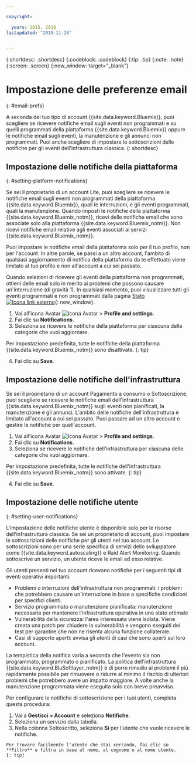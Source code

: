 ```yaml
---

copyright:

  years: 2015, 2018
lastupdated: "2018-11-28"


---
```


{:shortdesc: .shortdesc}
{:codeblock: .codeblock}
{:tip: .tip}
{:note: .note}
{:screen: .screen}
{:new_window: target="_blank"}


# Impostazione delle preferenze email
{: #email-prefs}

A seconda del tuo tipo di account {{site.data.keyword.Bluemix}}, puoi scegliere se ricevere notifiche email sugli eventi non programmati e su quelli programmati della piattaforma {{site.data.keyword.Bluemix}} oppure le notifiche email sugli eventi, la manutenzione e gli annunci non programmati. Puoi anche scegliere di impostare le sottoscrizioni delle notifiche per gli eventi dell'infrastruttura classica.
{: shortdesc}

## Impostazione delle notifiche della piattaforma
{: #setting-platform-notifications}

Se sei il proprietario di un account Lite, puoi scegliere se ricevere le notifiche email sugli eventi non programmati della piattaforma {{site.data.keyword.Bluemix}}, quali le interruzioni, e gli eventi programmati, quali la manutenzione. Quando imposti le notifiche della piattaforma {{site.data.keyword.Bluemix_notm}}, ricevi delle notifiche email che sono associate solo alla piattaforma {{site.data.keyword.Bluemix_notm}}. Non ricevi notifiche email relative agli eventi associati ai servizi {{site.data.keyword.Bluemix_notm}}.

Puoi impostare le notifiche email della piattaforma solo per il tuo profilo, non per l'account. In altre parole, se passi a un altro account, l'ambito di qualsiasi aggiornamento di notifica della piattaforma da te effettuato viene limitato al tuo profilo e non all'account a cui sei passato.

Quando selezioni di ricevere gli eventi della piattaforma non programmati, ottieni delle email solo in merito ai problemi che possono causare un'interruzione (di gravità 1). In qualsiasi momento, puoi visualizzare tutti gli eventi programmati e non programmati dalla pagina [Stato ![Icona link esterno](../icons/launch-glyph.svg "Icona link esterno")](https://cloud.ibm.com/status){: new_window}.

1. Vai all'icona Avatar ![Icona Avatar](../icons/i-avatar-icon.svg) &gt; **Profile and settings**.
2. Fai clic su **Notifications**.
3. Seleziona se ricevere le notifiche della piattaforma per ciascuna delle categorie che vuoi aggiornare.

  Per impostazione predefinita, tutte le notifiche della piattaforma {{site.data.keyword.Bluemix_notm}} sono disattivate.
  {: tip}

4. Fai clic su **Save**.

## Impostazione delle notifiche dell'infrastruttura

Se sei il proprietario di un account Pagamento a consumo o Sottoscrizione, puoi scegliere se ricevere le notifiche email dell'infrastruttura {{site.data.keyword.Bluemix_notm}} sugli eventi non pianificati, la manutenzione e gli annunci. L'ambito delle notifiche dell'infrastruttura è limitato all'account a cui sei passato. Puoi passare ad un altro account e gestire le notifiche per quell'account.

1. Vai all'icona Avatar ![Icona Avatar](../icons/i-avatar-icon.svg) &gt; **Profile and settings**.
2. Fai clic su **Notifications**.
3. Seleziona se ricevere le notifiche dell'infrastruttura per ciascuna delle categorie che vuoi aggiornare.

  Per impostazione predefinita, tutte le notifiche dell'infrastruttura {{site.data.keyword.Bluemix_notm}} sono attivate.
  {: tip}

4. Fai clic su **Save**.

## Impostazione delle notifiche utente
{: #setting-user-notifications}

L'impostazione delle notifiche utente è disponibile solo per le risorse dell'infrastruttura classica. Se sei un proprietario di account, puoi impostare le sottoscrizioni delle notifiche per gli utenti nel tuo account. Le sottoscrizioni sono per una serie specifica di servizi dello sviluppatore come {{site.data.keyword.autoscaling}} e Raid Alert Monitoring. Quando sottoscrive un servizio, un utente riceve le email ad esso relative.  

Gli utenti presenti nel tuo account ricevono notifiche per i seguenti tipi di eventi operativi importanti:

  * Problemi o interruzioni dell'infrastruttura non programmati: i problemi che potrebbero causare un'interruzione in base a specifiche condizioni per specifici clienti.
  * Servizio programmato o manutenzione pianificata: manutenzione necessaria per mantenere l'infrastruttura operativa in uno stato ottimale
  * Vulnerabilità della sicurezza: l'area interessata viene isolata. Viene creata una patch per chiudere la vulnerabilità e vengono eseguiti dei test per garantire che non ne risenta alcuna funzione collaterale. 
  * Casi di supporto aperti: avvisa gli utenti di casi che sono aperti sul loro account.

La tempistica della notifica varia a seconda che l'evento sia non programmato, programmato o pianificato. La politica dell'infrastruttura {{site.data.keyword.BluSoftlayer_notm}} è di porre rimedio ai problemi il più rapidamente possibile per rimuovere o ridurre al minimo il rischio di ulteriori problemi che potrebbero avere un impatto maggiore. A volte anche la manutenzione programmata viene eseguita solo con breve preavviso.

Per configurare le notifiche di sottoscrizione per i tuoi utenti, completa questa procedura: 

  1. Vai a **Gestisci > Account** e seleziona **Notifiche**. 
  2. Seleziona un servizio dalla tabella. 
  3. Nella colonna Sottoscritto, seleziona **Sì** per l'utente che vuole ricevere le notifiche. 

    Per trovare facilmente l'utente che stai cercando, fai clic su **Filtro** e filtra in base al nome, al cognome o al nome utente.
    {: tip}

